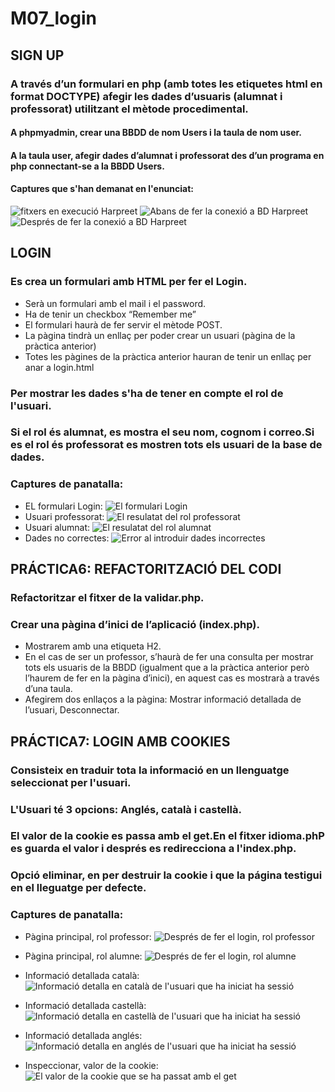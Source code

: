 # M07_login

## SIGN UP
### A través d’un formulari en php (amb totes les etiquetes html en format DOCTYPE) afegir les dades d’usuaris (alumnat i professorat) utilitzant el mètode procedimental.

#### A phpmyadmin, crear una BBDD de nom Users i la taula de nom user.
#### A la taula user, afegir dades d’alumnat i professorat des d’un programa en php connectant-se a la BBDD Users.

#### Captures que s'han demanat en l'enunciat:
![fitxers en execució Harpreet](/imatgesHar/ficherosEjHar.jpg)
![Abans de fer la conexió a BD Harpreet](/imatgesHar/beforeHar.jpg)
![Després de fer la conexió a BD Harpreet](/imatgesHar/afterHar.jpg)


## LOGIN
### Es crea un formulari amb HTML per fer el Login. 
* Serà un formulari amb el mail i el password. 
* Ha de tenir un checkbox “Remember me”
* El formulari haurà de fer servir el mètode POST.
* La pàgina tindrà un enllaç per poder crear un usuari (pàgina de la pràctica anterior)
* Totes les pàgines de la pràctica anterior hauran de tenir un enllaç per anar a login.html

### Per mostrar les dades s'ha de tener en compte el rol de l'usuari. 
### Si el rol és alumnat, es mostra el seu nom, cognom i correo.Si es el rol és professorat es mostren tots els usuari de la base de dades. 

### Captures de panatalla: 

* EL formulari Login: 
![El formulari Login](/imatgesHar/formLoginHar.jpg)
* Usuari professorat: 
![El resulatat del rol professorat](/imatgesHar/roleProfeHar.jpg)
* Usuari alumnat:
![El resulatat del rol alumnat](/imatgesHar/roleAlumne.jpg)
* Dades no correctes: 
![Error al introduir dades incorrectes](/imatgesHar/loginError.jpg)


## PRÁCTICA6: REFACTORITZACIÓ DEL CODI

### Refactoritzar el fitxer de la validar.php.

### Crear una pàgina d’inici de l’aplicació (index.php).
* Mostrarem amb una etiqueta H2.
* En el cas de ser un professor, s’haurà de fer una consulta per mostrar tots els usuaris de la BBDD (igualment que a la pràctica anterior però l’haurem de fer en la pàgina d’inici), en aquest cas es mostrarà a través d’una taula.
* Afegirem dos enllaços a la pàgina: Mostrar informació detallada de l’usuari, Desconnectar.

## PRÁCTICA7: LOGIN AMB COOKIES

### Consisteix en traduir tota la informació en un llenguatge seleccionat per l'usuari. 
### L'Usuari té 3 opcions: Anglés, català i castellà.
### El valor de la cookie es passa amb el get.En el fitxer idioma.phP es guarda el valor i després es redirecciona a l'index.php. 
### Opció eliminar, en per destruir la cookie i que la página testigui en el lleguatge per defecte. 

### Captures de panatalla: 

* Pàgina principal, rol professor: 
![Després de fer el login, rol professor](/imatgesHar/mainProfe.jpg)

* Pàgina principal, rol alumne: 
![Després de fer el login, rol alumne](/imatgesHar/mainAlumne.jpg)

* Informació detallada català:
![Informació detalla en català de l'usuari que ha iniciat ha sessió](/imatgesHar/masInfoCat.jpg)
* Informació detallada castellà: 
![Informació detalla en castellà de l'usuari que ha iniciat ha sessió](/imatgesHar/masInfoEs.jpg)
* Informació detallada anglés:
![Informació detalla en anglés de l'usuari que ha iniciat ha sessió](/imatgesHar/masInfoEn.jpg)
* Inspeccionar, valor de la cookie:
![El valor de la cookie que se ha passat amb el get](/imatgesHar/inspecCookie.jpg)